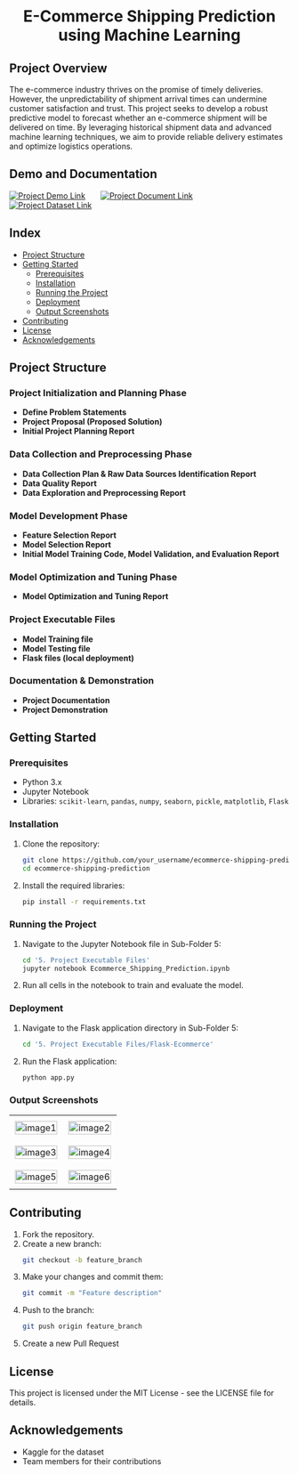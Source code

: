 <div align="center">
  <h1>E-Commerce Shipping Prediction using Machine Learning</h1>
</div>

## Project Overview
The e-commerce industry thrives on the promise of timely deliveries. However, the unpredictability of shipment arrival times can undermine customer satisfaction and trust. This project seeks to develop a robust predictive model to forecast whether an e-commerce shipment will be delivered on time. By leveraging historical shipment data and advanced machine learning techniques, we aim to provide reliable delivery estimates and optimize logistics operations.

## Demo and Documentation
[![Project Demo Link](https://img.shields.io/badge/Demo-Link-blue?style=for-the-badge&logo=google-drive)](https://drive.google.com/file/d/1tfTaSbWJynJFaPVlTIwRco4olZu6U4FV/view?usp=sharing) &nbsp;&nbsp;&nbsp;&nbsp;&nbsp; [![Project Document Link](https://img.shields.io/badge/Documentation-Link-blue?style=for-the-badge&logo=google-drive)](https://drive.google.com/file/d/1tC0t3j6Tu-a5g69q8gmhrDl6QpgZfg9S/view?usp=sharing) &nbsp;&nbsp;&nbsp;&nbsp;&nbsp; [![Project Dataset Link](https://img.shields.io/badge/Dataset-Link-blue?style=for-the-badge&logo=google-drive)](https://www.kaggle.com/datasets/prachi13/customer-analytics?select=Train.csv)

## Index
- [Project Structure](#project-structure)
- [Getting Started](#getting-started)
  - [Prerequisites](#prerequisites)
  - [Installation](#installation)
  - [Running the Project](#running-the-project)
  - [Deployment](#deployment)
  - [Output Screenshots](#output-screenshots)
- [Contributing](#contributing)
- [License](#license)
- [Acknowledgements](#acknowledgements)

## Project Structure

### Project Initialization and Planning Phase
- **Define Problem Statements**
- **Project Proposal (Proposed Solution)**
- **Initial Project Planning Report**

### Data Collection and Preprocessing Phase
- **Data Collection Plan & Raw Data Sources Identification Report**
- **Data Quality Report**
- **Data Exploration and Preprocessing Report**

### Model Development Phase 
- **Feature Selection Report**
- **Model Selection Report**
- **Initial Model Training Code, Model Validation, and Evaluation Report**

### Model Optimization and Tuning Phase
- **Model Optimization and Tuning Report**

### Project Executable Files
- **Model Training file**
- **Model Testing file**
- **Flask files (local deployment)**

### Documentation & Demonstration
- **Project Documentation**
- **Project Demonstration**

## Getting Started

### Prerequisites
- Python 3.x
- Jupyter Notebook
- Libraries: `scikit-learn`, `pandas`, `numpy`, `seaborn`, `pickle`, `matplotlib`, `Flask`

### Installation
1. Clone the repository:
    ```bash
    git clone https://github.com/your_username/ecommerce-shipping-prediction.git
    cd ecommerce-shipping-prediction
    ```
2. Install the required libraries:
    ```bash
    pip install -r requirements.txt
    ```

### Running the Project
1. Navigate to the Jupyter Notebook file in Sub-Folder 5:
    ```bash
    cd '5. Project Executable Files'
    jupyter notebook Ecommerce_Shipping_Prediction.ipynb
    ```
2. Run all cells in the notebook to train and evaluate the model.

### Deployment
1. Navigate to the Flask application directory in Sub-Folder 5:
    ```bash
    cd '5. Project Executable Files/Flask-Ecommerce'
    ```
2. Run the Flask application:
    ```bash
    python app.py
    ```
### Output Screenshots
<table style="width:100%;">
  <tr>
    <td style="width:50%; padding:10px; text-align:center;">
      <img src="https://github.com/user-attachments/assets/ea209070-0b12-47ea-8f3d-b141b36276bb" alt="image1" style="width:100%; height:auto;"/>
    </td>
    <td style="width:50%; padding:10px; text-align:center;">
      <img src="https://github.com/user-attachments/assets/fe14ce0d-4cbd-46c6-b37b-8d3166a32f0e" alt="image2" style="width:100%; height:auto;"/>
    </td>
  </tr>
  <tr>
    <td style="width:50%; padding:10px; text-align:center;">
      <img src="https://github.com/user-attachments/assets/96c7fc30-0025-4a17-b49a-78d81b29a905" alt="image3" style="width:100%; height:auto;"/>
    </td>
    <td style="width:50%; padding:10px; text-align:center;">
      <img src="https://github.com/user-attachments/assets/64f69a32-6b09-4d91-80d7-f3dd0b1a6145" alt="image4" style="width:100%; height:auto;"/>
    </td>
  </tr>
  <tr>
    <td style="width:50%; padding:10px; text-align:center;">
      <img src="https://github.com/user-attachments/assets/b18cfb7a-9a2f-46da-840b-3766dae27e68" alt="image5" style="width:100%; height:auto;"/>
    </td>
    <td style="width:50%; padding:10px; text-align:center;">
      <img src="https://github.com/user-attachments/assets/914a66a1-94cc-4d5a-8375-ca66f575307e" alt="image6" style="width:100%; height:auto;"/>
    </td>
  </tr>
</table>

## Contributing
1. Fork the repository.
2. Create a new branch:
    ```bash
    git checkout -b feature_branch
    ```
3. Make your changes and commit them:
    ```bash
    git commit -m "Feature description"
    ```
4. Push to the branch:
    ```bash
    git push origin feature_branch
    ```
5. Create a new Pull Request

## License
This project is licensed under the MIT License - see the LICENSE file for details.

## Acknowledgements
- Kaggle for the dataset
- Team members for their contributions

